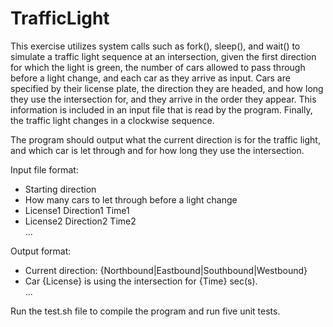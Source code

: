 # TrafficLight

This exercise utilizes system calls such as fork(), sleep(), and wait() to simulate a traffic light sequence at an intersection, given the first direction for which the light is green, the number of cars allowed to pass through before a light change, and each car as they arrive as input. Cars are specified by their license plate, the direction they are headed, and how long they use the intersection for, and they arrive in the order they appear. This information is included in an input file that is read by the program. Finally, the traffic light changes in a clockwise sequence.

The program should output what the current direction is for the traffic light, and which car is let through and for how long they use the intersection. 

Input file format:
- Starting direction
- How many cars to let through before a light change
- License1 Direction1 Time1
- License2 Direction2 Time2  
...

Output format:
- Current direction: {Northbound|Eastbound|Southbound|Westbound}
- Car {License} is using the intersection for {Time} sec(s).  
...

Run the test.sh file to compile the program and run five unit tests.
